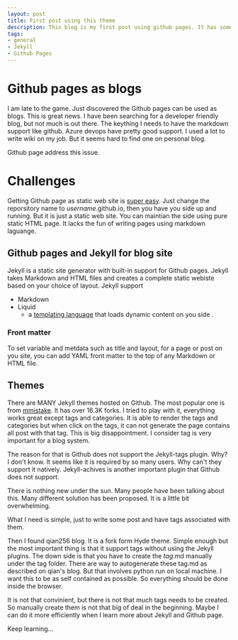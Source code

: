 ```yaml
---
layout: post
title: First post using this theme
description: This blog is my first post using github pages. It has some challenges.
tags: 
- general
- Jekyll
- Github Pages
---
```


# Github pages as blogs

I am late to the game. Just discovered the Github pages can be used as blogs. This is great news. I have been searching for a developer friendly blog, but not much is out there. The keything I needs to have the markdown support like github. Azure devops have pretty good support. I used a lot to write wiki on my job. But it seems hard to find one on personal blog.

Github page address this issue. 

# Challenges

Getting Github page as static web site is [super easy](https://docs.github.com/en/pages/getting-started-with-github-pages). Just change the reporsitory name to *username*.github.io, then you have you side up and running. But it is just a static web site. You can maintian the side using pure static HTML page. It lacks the fun of writing pages using markdown laguange. 

## Github pages and Jekyll for blog site
Jekyll is a static site generator with built-in support for Github pages. Jekyll takes Markdown and HTML files and creates a complete static webiste based on your choice of layout. Jekyll support
- Markdown
- Liquid
  - a [templating language](https://jekyllrb.com/docs/step-by-step/02-liquid/) that loads dynamic content on you side . 

### Front matter
To set variable and metdata such as title and layout, for a page or post on you site, you can add YAML front matter to the top of any Markdown or HTML file. 

## Themes

There are MANY Jekyll themes hosted on Github. The most popular one is from [mmistake](https://mmistakes.github.io/minimal-mistakes/). It has over 16.3K forks. I tried to play with it, everything works great except tags and categories. It is able to render the tags and categories but when click on the tags, it can not generate the page contains all post with that tag. This is big disappointment. I consider tag is very important for a blog system.

The reason for that is Github does not support the Jekyll-tags plugin. Why? I don't know. It seems like it is required by so many users. Why can't they support it natively. Jekyll-achives is another important plugin that Github does not support. 

There is nothing new under the sun. Many people have been talking about this. Many different solution has been proposed. It is a little bit overwhelming. 

What I need is simple, just to write some post and have tags associated with them.

Then I found qian256 blog. It is a fork form Hyde theme. Simple enough but the most important thing is that it support tags without using the Jekyll plugins. The down side is that you have to create the *tag*.md manually under the tag folder. There are way to autogenerate these tag.md as described on qian's blog. But that involves python run on local machine. I want this to be as self contained as possible. So everything should be done inside the browser.

It is not that convinient, but there is not that much tags needs to be created. So manually create them is not that big of deal in the beginning. Maybe I can do it more efficiently when I learn more about Jekyll and Github page.

Keep learning...